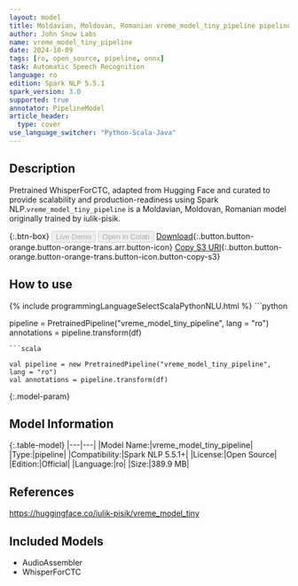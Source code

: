 ```yaml
---
layout: model
title: Moldavian, Moldovan, Romanian vreme_model_tiny_pipeline pipeline WhisperForCTC from iulik-pisik
author: John Snow Labs
name: vreme_model_tiny_pipeline
date: 2024-10-09
tags: [ro, open_source, pipeline, onnx]
task: Automatic Speech Recognition
language: ro
edition: Spark NLP 5.5.1
spark_version: 3.0
supported: true
annotator: PipelineModel
article_header:
  type: cover
use_language_switcher: "Python-Scala-Java"
---
```


## Description

Pretrained WhisperForCTC, adapted from Hugging Face and curated to provide scalability and production-readiness using Spark NLP.`vreme_model_tiny_pipeline` is a Moldavian, Moldovan, Romanian model originally trained by iulik-pisik.

{:.btn-box}
<button class="button button-orange" disabled>Live Demo</button>
<button class="button button-orange" disabled>Open in Colab</button>
[Download](https://s3.amazonaws.com/auxdata.johnsnowlabs.com/public/models/vreme_model_tiny_pipeline_ro_5.5.1_3.0_1728441663939.zip){:.button.button-orange.button-orange-trans.arr.button-icon}
[Copy S3 URI](s3://auxdata.johnsnowlabs.com/public/models/vreme_model_tiny_pipeline_ro_5.5.1_3.0_1728441663939.zip){:.button.button-orange.button-orange-trans.button-icon.button-copy-s3}

## How to use



<div class="tabs-box" markdown="1">
{% include programmingLanguageSelectScalaPythonNLU.html %}
```python

pipeline = PretrainedPipeline("vreme_model_tiny_pipeline", lang = "ro")
annotations =  pipeline.transform(df)   

```
```scala

val pipeline = new PretrainedPipeline("vreme_model_tiny_pipeline", lang = "ro")
val annotations = pipeline.transform(df)

```
</div>

{:.model-param}
## Model Information

{:.table-model}
|---|---|
|Model Name:|vreme_model_tiny_pipeline|
|Type:|pipeline|
|Compatibility:|Spark NLP 5.5.1+|
|License:|Open Source|
|Edition:|Official|
|Language:|ro|
|Size:|389.9 MB|

## References

https://huggingface.co/iulik-pisik/vreme_model_tiny

## Included Models

- AudioAssembler
- WhisperForCTC
